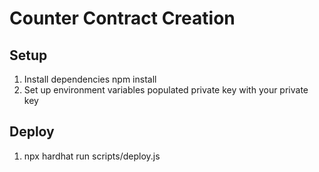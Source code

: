 # Counter Contract Creation

## Setup

1. Install dependencies
   npm install 
3. Set up environment variables
   populated private key with your private key

## Deploy

1. npx hardhat run scripts/deploy.js


